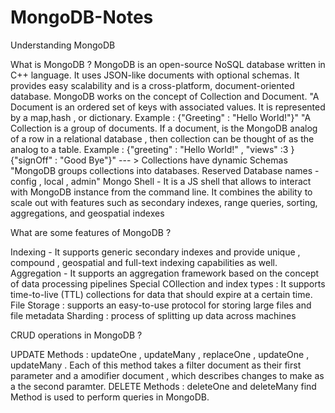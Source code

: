 # MongoDB-Notes
Understanding MongoDB

What is MongoDB ?
MongoDB is an open-source NoSQL database written in C++ language. It uses JSON-like documents with optional schemas. 
It provides easy scalability and is a cross-platform, document-oriented database.
MongoDB works on the concept of Collection and Document.
"A Document is an ordered set of keys with associated values. It is represented by a map,hash , or dictionary.
Example : {"Greeting" : "Hello World!"}"
"A Collection is a group of documents. If a document, is the MongoDB analog of a row in a relational database , then collection can be thought of as the analog to a table. Example : {"greeting" : "Hello World!" , "views" :3 } {"signOff" : "Good Bye"}" --- > Collections have dynamic Schemas
"MongoDB groups collections into databases. Reserved Database names - config , local , admin"
Mongo Shell - It is a JS shell that allows to interact with MongoDB instance from the command line. 
It combines the ability to scale out with features such as secondary indexes, range queries, sorting, aggregations, and geospatial indexes


What are some features of MongoDB ?

Indexing - It supports generic secondary indexes and provide unique , compound , geospatial and full-text indexing capabilities as well. 
Aggregation - It supports an aggregation framework based on the concept of data processing pipelines
Special COllection and index types : It supports time-to-live (TTL) collections for data that should expire at a certain time.
File Storage : supports an easy-to-use protocol for storing large files and file metadata
Sharding : process of splitting up data across machines

CRUD operations in MongoDB ?


UPDATE Methods : updateOne , updateMany , replaceOne , updateOne , updateMany . Each of this method takes a filter document as their first parameter and a amodifier document , which describes changes to make as a the second paramter. 
DELETE Methods : deleteOne and deleteMany
find Method is used to perform queries in MongoDB. 
